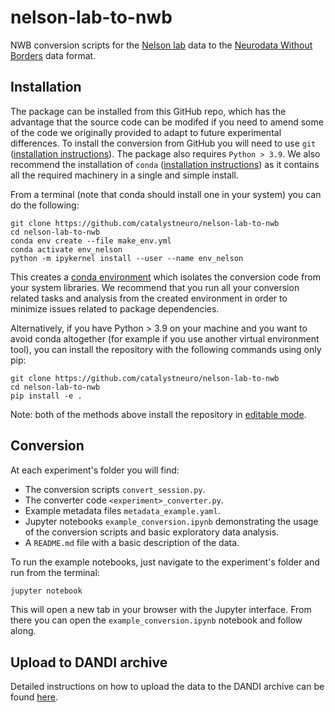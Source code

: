 # nelson-lab-to-nwb
NWB conversion scripts for the [Nelson lab](https://nelsonlab.ucsf.edu/) data to the
[Neurodata Without Borders](https://nwb-overview.readthedocs.io/) data format.

## Installation
The package can be installed from this GitHub repo, which has the advantage that the source code can be modifed if you need to amend some of the code we originally provided to adapt to future experimental differences. To install the conversion from GitHub you will need to use `git` ([installation instructions](https://github.com/git-guides/install-git)). The package also requires `Python > 3.9`. We also recommend the installation of `conda`
([installation instructions](https://docs.conda.io/en/latest/miniconda.html)) as it contains all the required machinery in a single and simple install.

From a terminal (note that conda should install one in your system) you can do the following:

```
git clone https://github.com/catalystneuro/nelson-lab-to-nwb
cd nelson-lab-to-nwb
conda env create --file make_env.yml
conda activate env_nelson
python -m ipykernel install --user --name env_nelson
```

This creates a [conda environment](https://docs.conda.io/projects/conda/en/latest/user-guide/concepts/environments.html)
which isolates the conversion code from your system libraries.  We recommend that you run all your conversion related tasks and analysis from the created environment in order to minimize issues related to package dependencies.

Alternatively, if you have Python > 3.9 on your machine and you want to avoid conda altogether (for example if you use another virtual environment tool), you can install the repository with the following commands using only pip:

```
git clone https://github.com/catalystneuro/nelson-lab-to-nwb
cd nelson-lab-to-nwb
pip install -e .
```

Note:
both of the methods above install the repository in [editable mode](https://pip.pypa.io/en/stable/cli/pip_install/#editable-installs).


## Conversion
At each experiment's folder you will find:
- The conversion scripts `convert_session.py`.
- The converter code `<experiment>_converter.py`.
- Example metadata files `metadata_example.yaml`.
- Jupyter notebooks `example_conversion.ipynb` demonstrating the usage of the conversion scripts and basic exploratory data analysis.
- A `README.md` file with a basic description of the data.

To run the example notebooks, just navigate to the experiment's folder and run from the terminal:

```bash
jupyter notebook
```

 This will open a new tab in your browser with the Jupyter interface. From there you can open the `example_conversion.ipynb` notebook and follow along.


## Upload to DANDI archive
Detailed instructions on how to upload the data to the DANDI archive can be found [here](https://github.com/catalystneuro/nelson-lab-to-nwb/blob/main/dandi.md).